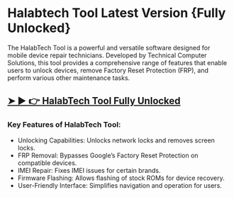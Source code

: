 # Halabtech Tool Latest Version {Fully Unlocked}

The HalabTech Tool is a powerful and versatile software designed for mobile device repair technicians. Developed by Technical Computer Solutions, this tool provides a comprehensive range of features that enable users to unlock devices, remove Factory Reset Protection (FRP), and perform various other maintenance tasks.

## [➤ ► 👉 HalabTech Tool Fully Unlocked](https://tinyurl.com/9rdtyvz2)

### Key Features of HalabTech Tool:
- Unlocking Capabilities: Unlocks network locks and removes screen locks.
- FRP Removal: Bypasses Google’s Factory Reset Protection on compatible devices.
- IMEI Repair: Fixes IMEI issues for certain brands.
- Firmware Flashing: Allows flashing of stock ROMs for device recovery.
- User-Friendly Interface: Simplifies navigation and operation for users.
